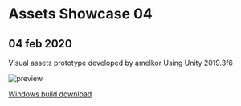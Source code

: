 # Assets Showcase 04

## 04 feb 2020
Visual assets prototype developed by amelkor
Using Unity 2019.3f6

![preview]({{site.baseurl}}/assets/showcase04/preview.jpg)

<a href="/assets/showcase04/build/AssetsShowcase04.zip" download>Windows build download </a>
